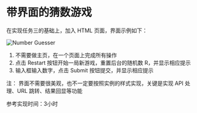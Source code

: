 带界面的猜数游戏
=

在实现任务三的基础上，加入 HTML 页面，界面示例如下：

![Number Guesser](https://alioss.tower.im/220342/dfd747e6714d493fba054860952b66ec_large?Expires=1553259143&OSSAccessKeyId=LTAIxLlUqJXhFTHz&Signature=IBFhu5qswm4Bi8Qv3S1S1eRTik0%3D&response-content-disposition=inline%3Bfilename%3D"Clipboard+Image.png"&response-content-type=image%2Fpng)

1. 不需要做主页，在一个页面上完成所有操作
1. 点击 Restart 按钮开始一局新游戏，重置后台的随机数 R，并显示相应提示
1. 输入框输入数字，点击 Submit 按钮提交，并显示相应提示

注： 界面不需要很美观，也不一定要按照实例的样式实现，关键是实现 API 处理、URL 跳转、结果回显等功能

参考实现时间：3小时